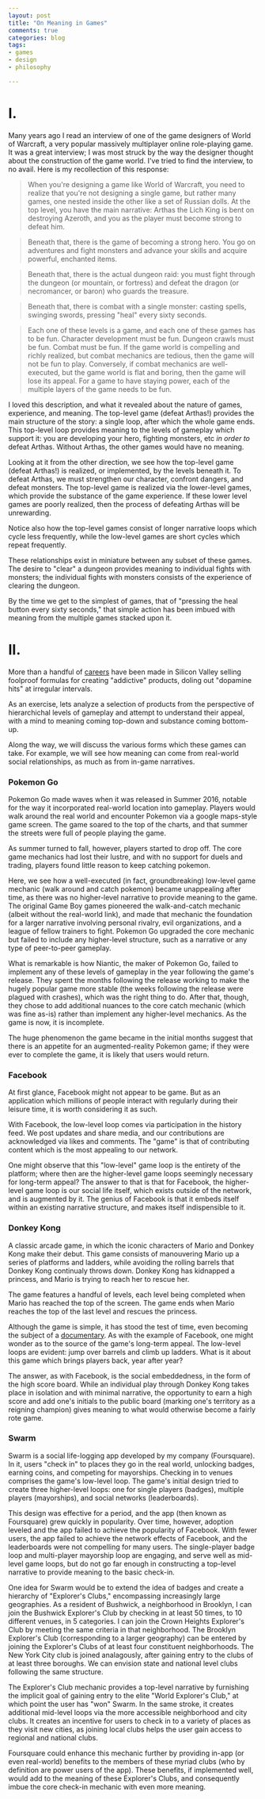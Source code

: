 ```yaml
---
layout: post
title: "On Meaning in Games"
comments: true
categories: blog
tags:
- games
- design
- philosophy

---
```


# I.

Many years ago I read an interview of one of the game designers of World of Warcraft, a very popular massively multiplayer online role-playing game. It was a great interview; I was most struck by the way the designer thought about the construction of the game world. I've tried to find the interview, to no avail. Here is my recollection of this response:

> When you're designing a game like World of Warcraft, you need to realize that you're not designing a single game, but rather many games, one nested inside the other like a set of Russian dolls. At the top level, you have the main narrative: Arthas the Lich King is bent on destroying Azeroth, and you as the player must become strong to defeat him.

> Beneath that, there is the game of becoming a strong hero. You go on adventures and fight monsters and advance your skills and acquire powerful, enchanted items.

> Beneath that, there is the actual dungeon raid: you must fight through the dungeon (or mountain, or fortress) and defeat the dragon (or necromancer, or baron) who guards the treasure.

> Beneath that, there is combat with a single monster: casting spells, swinging swords, pressing "heal" every sixty seconds.

> Each one of these levels is a game, and each one of these games has to be fun. Character development must be fun. Dungeon crawls must be fun. Combat must be fun. If the game world is compelling and richly realized, but combat mechanics are tedious, then the game will not be fun to play. Conversely, if combat mechanics are well-executed, but the game world is flat and boring, then the game will lose its appeal. For a game to have staying power, each of the multiple layers of the game needs to be fun.

I loved this description, and what it revealed about the nature of games, experience, and meaning. The top-level game (defeat Arthas!) provides the main structure of the story: a single loop, after which the whole game ends. This top-level loop provides meaning to the levels of gameplay which support it: you are developing your hero, fighting monsters, etc *in order to* defeat Arthas. Without Arthas, the other games would have no meaning.

Looking at it from the other direction, we see how the top-level game (defeat Arthas!) is realized, or implemented, by the levels beneath it. To defeat Arthas, we must strengthen our character, confront dangers, and defeat monsters. The top-level game is realized via the lower-level games, which provide the substance of the game experience. If these lower level games are poorly realized, then the process of defeating Arthas will be unrewarding.

Notice also how the top-level games consist of longer narrative loops which cycle less frequently, while the low-level games are short cycles which repeat frequently.

These relationships exist in miniature between any subset of these games. The desire to "clear" a dungeon provides meaning to individual fights with monsters; the individual fights with monsters consists of the experience of clearing the dungeon.

By the time we get to the simplest of games, that of "pressing the heal button every sixty seconds," that simple action has been imbued with meaning from the multiple games stacked upon it.

# II.

More than a handful of [careers](https://en.wikipedia.org/wiki/Nir_Eyal) have been made in Silicon Valley selling foolproof formulas for creating "addictive" products, doling out "dopamine hits" at irregular intervals.

As an exercise, lets analyze a selection of products from the perspective of hierarchichal levels of gameplay and attempt to understand their appeal, with a mind to meaning coming top-down and substance coming bottom-up.

Along the way, we will discuss the various forms which these games can take. For example, we will see how meaning can come from real-world social relationships, as much as from in-game narratives.

### Pokemon Go

Pokemon Go made waves when it was released in Summer 2016, notable for the way it incorporated real-world location into gameplay. Players would walk around the real world and encounter Pokemon via a google maps-style game screen. The game soared to the top of the charts, and that summer the streets were full of people playing the game.

As summer turned to fall, however, players started to drop off. The core game mechanics had lost their lustre, and with no support for duels and trading, players found little reason to keep catching pokemon.

Here, we see how a well-executed (in fact, groundbreaking) low-level game mechanic (walk around and catch pokemon) became unappealing after time, as there was no higher-level narrative to provide meaning to the game. The original Game Boy games pioneered the walk-and-catch mechanic (albeit without the real-world link), and made that mechanic the foundation for a larger narrative involving personal rivalry, evil organizations, and a league of fellow trainers to fight. Pokemon Go upgraded the core mechanic but failed to include any higher-level structure, such as a narrative or any type of peer-to-peer gameplay.

What is remarkable is how Niantic, the maker of Pokemon Go, failed to implement any of these levels of gameplay in the year following the game's release. They spent the months following the release working to make the hugely popular game more stable (the weeks following the release were plagued with crashes), which was the right thing to do. After that, though, they chose to add additional nuances to the core catch mechanic (which was fine as-is) rather than implement any higher-level mechanics. As the game is now, it is incomplete.

The huge phenomenon the game became in the initial months suggest that there is an appetite for an augmented-reality Pokemon game; if they were ever to complete the game, it is likely that users would return.

### Facebook

At first glance, Facebook might not appear to be game. But as an application which millions of people interact with regularly during their leisure time, it is worth considering it as such.

With Facebook, the low-level loop comes via participation in the history feed. We post updates and share media, and our contributions are acknowledged via likes and comments. The "game" is that of contributing content which is the most appealing to our network.

One might observe that this "low-level" game loop is the entirety of the platform; where then are the higher-level game loops seemingly necessary for long-term appeal? The answer to that is that for Facebook, the higher-level game loop is our social life itself, which exists outside of the network, and is augmented by it. The genius of Facebook is that it embeds itself within an existing narrative structure, and makes itself indispensible to it.

### Donkey Kong

A classic arcade game, in which the iconic characters of Mario and Donkey Kong make their debut. This game consists of manouvering Mario up a series of platforms and ladders, while avoiding the rolling barrels that Donkey Kong continualy throws down. Donkey Kong has kidnapped a princess, and Mario is trying to reach her to rescue her.

The game features a handful of levels, each level being completed when Mario has reached the top of the screen. The game ends when Mario reaches the top of the last level and rescues the princess.

Although the game is simple, it has stood the test of time, even becoming the subject of a [documentary](https://en.wikipedia.org/wiki/The_King_of_Kong). As with the example of Facebook, one might wonder as to the source of the game's long-term appeal. The low-level loops are evident: jump over barrels and climb up ladders. What is it about this game which brings players back, year after year?

The answer, as with Facebook, is the social embeddedness, in the form of the high score board. While an individual play through Donkey Kong takes place in isolation and with minimal narrative, the opportunity to earn a high score and add one's initials to the public board (marking one's territory as a reigning champion) gives meaning to what would otherwise become a fairly rote game.

### Swarm

Swarm is a social life-logging app developed by my company (Foursquare). In it, users "check in" to places they go in the real world, unlocking badges, earning coins, and competing for mayorships. Checking in to venues comprises the game's low-level loop. The game's initial design tried to create three higher-level loops: one for single players (badges), multiple players (mayorships), and social networks (leaderboards).

This design was effective for a period, and the app (then known as Foursquare) grew quickly in popularity. Over time, however, adoption leveled and the app failed to achieve the popularity of Facebook. With fewer users, the app failed to achieve the network effects of Facebook, and the leaderboards were not compelling for many users. The single-player badge loop and multi-player mayorship loop are engaging, and serve well as mid-level game loops, but do not go far enough in constructing a top-level narrative to provide meaning to the basic check-in.

One idea for Swarm would be to extend the idea of badges and create a hierarchy of "Explorer's Clubs," encompassing increasingly large geographies. As a resident of Bushwick, a neighborhood in Brooklyn, I can join the Bushwick Explorer's Club by checking in at least 50 times, to 10 different venues, in 5 categories. I can join the Crown Heights Explorer's Club by meeting the same criteria in that neighborhood. The Brooklyn Explorer's Club (corresponding to a larger geography) can be entered by joining the Explorer's Clubs of at least four constituent neighborhoods. The New York City club is joined analagously, after gaining entry to the clubs of at least three boroughs. We can envision state and national level clubs following the same structure.

The Explorer's Club mechanic provides a top-level narrative by furnishing the implicit goal of gaining entry to the elite "World Explorer's Club," at which point the user has "won" Swarm. In the same stroke, it creates additional mid-level loops via the more accessible neighborhood and city clubs. It creates an incentive for users to check in to a variety of places as they visit new cities, as joining local clubs helps the user gain access to regional and national clubs.

Foursquare could enhance this mechanic further by providing in-app (or even real-world) benefits to the members of these myriad clubs (who by definition are power users of the app). These benefits, if implemented well, would add to the meaning of these Explorer's Clubs, and consequently imbue the core check-in mechanic with even more meaning.



